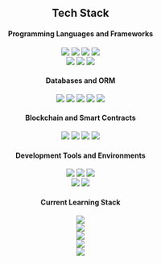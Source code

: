 <div align="center">
  <h2>Tech Stack</h2>
  
  <div>
    <h4>Programming Languages and Frameworks</h4>
    <!--     
    <img src="https://img.shields.io/badge/Html5-E34F26?style=flat&logo=html5&logoColor=white"/>
    <img src="https://img.shields.io/badge/Css3-1572B6?style=flat&logo=css3&logoColor=white"/> 
    -->
    <img src="https://img.shields.io/badge/JavaScript-F7DF1E?style=flat&logo=javascript&logoColor=white"/>
    <img src="https://img.shields.io/badge/TypeScript-3178C6?style=flat&logo=typescript&logoColor=white"/>
    <img src="https://img.shields.io/badge/NodeJs-339933?style=flat&logo=nodedotjs&logoColor=white"/>
    <img src="https://img.shields.io/badge/ExpressJs-000000?style=flat&logo=express&logoColor=white"/>
    <br />
    <img src="https://img.shields.io/badge/React-61DAFB?style=flat&logo=react&logoColor=white"/>
    <img src="https://img.shields.io/badge/styledcomponents-DB7093?style=flat&logo=styledcomponents&logoColor=white"/>
    <img src="https://img.shields.io/badge/Tailwindcss-06B6D4?style=flat&logo=tailwindcss&logoColor=white"/>
  </div>
 
  <div>
    <h4>Databases and ORM</h4>
    <img src="https://img.shields.io/badge/Mysql-4479A1?style=flat&logo=mysql&logoColor=white"/>
    <img src="https://img.shields.io/badge/Oracle-F80000?style=flat&logo=oracle&logoColor=white"/>
    <img src="https://img.shields.io/badge/Postgresql-4169E1?style=flat&logo=postgresql&logoColor=white"/>
    <img src="https://img.shields.io/badge/sequelize-52B0E7?style=flat&logo=sequelize&logoColor=white"/>
    <img src="https://img.shields.io/badge/prisma-2D3748?style=flat&logo=prisma&logoColor=white"/>
  </div>

  <div>
    <h4>Blockchain and Smart Contracts</h4>
    <img src="https://img.shields.io/badge/Ethereum-3C3C3D?style=flat&logo=ethereum&logoColor=white"/>
    <img src="https://img.shields.io/badge/Solidity-363636?style=flat&logo=solidity&logoColor=white"/>
    <img src="https://img.shields.io/badge/Openzeppelin-4E5EE4?style=flat&logo=openzeppelin&logoColor=white"/>
    <img src="https://img.shields.io/badge/Web3js-F16822?style=flat&logo=web3dotjs&logoColor=white"/>
  </div>

  <div>
    <h4>Development Tools and Environments</h4>
    <img src="https://img.shields.io/badge/vscode-007ACC?style=flat&logo=visualstudiocode&logoColor=white"/>
    <img src="https://img.shields.io/badge/postman-FF6C37?style=flat&logo=postman&logoColor=white"/>
    <img src="https://img.shields.io/badge/insomnia-4000BF?style=flat&logo=insomnia&logoColor=white"/>
    <br />
    <img src="https://img.shields.io/badge/Amazonaws-232F3E?style=flat&logo=amazonaws&logoColor=white"/>
    <img src="https://img.shields.io/badge/Amazonec2-FF9900?style=flat&logo=amazonec2&logoColor=white"/>
  </div>
  
  <div>
    <h4>Current Learning Stack</h4>
    <img src="https://img.shields.io/badge/Nestjs-E0234E?style=flat&logo=nestjs&logoColor=white"/> <br />
    <img src="https://img.shields.io/badge/Jest-C21325?style=flat&logo=jest&logoColor=white"/> <br />
    <img src="https://img.shields.io/badge/Docker-2496ED?style=flat&logo=docker&logoColor=white"/> <br />
    <img src="https://img.shields.io/badge/Github-181717?style=flat&logo=github&logoColor=white"/> <br />
    <img src="https://img.shields.io/badge/Githubactions-2088FF?style=flat&logo=githubactions&logoColor=white"/>
  </div>
  
</div>
<!--
### Hi there 👋
**ojhhh/ojhhh** is a ✨ _special_ ✨ repository because its `README.md` (this file) appears on your GitHub profile.

Here are some ideas to get you started:

- 🔭 I’m currently working on ...
- 🌱 I’m currently learning ...
- 👯 I’m looking to collaborate on ...
- 🤔 I’m looking for help with ...
- 💬 Ask me about ...
- 📫 How to reach me: ...
- 😄 Pronouns: ...
- ⚡ Fun fact: ...
-->
